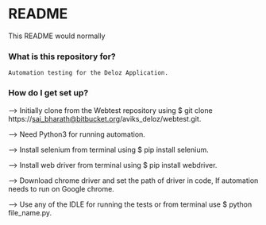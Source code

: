 # README #

This README would normally

### What is this repository for? ###

	Automation testing for the Deloz Application.

### How do I get set up? ###


—> Initially clone from the Webtest repository using $ git clone https://sai_bharath@bitbucket.org/aviks_deloz/webtest.git.

—> Need Python3 for running automation.

—> Install selenium from terminal using $ pip install selenium.

—> Install web driver from terminal using $ pip install webdriver.

—> Download chrome driver and set the path of driver in code, If automation needs to run on Google chrome.	

—> Use any of the IDLE for running the tests or from terminal use  $ python file_name.py.


